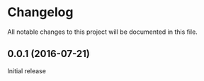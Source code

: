 # Changelog

All notable changes to this project will be documented in this file.

0.0.1 (2016-07-21)
------------------
Initial release
